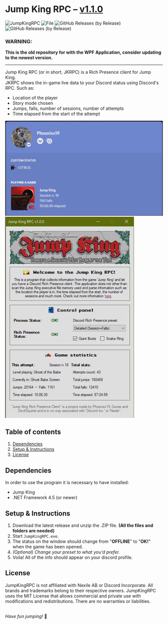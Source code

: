 # Jump King RPC – [v1.1.0](https://github.com/Phoenixx19/JumpKingRPC/releases/tag/v1.1.0)

![JumpKingRPC](https://img.shields.io/badge/Jump%20King-Discord%20RPC-red)
![File](https://img.shields.io/badge/file-.exe-blue)
![GitHub Releases (by Release)](https://img.shields.io/github/downloads/Phoenixx19/JumpKingRPC/v1.0.0/total)
![GitHub Releases (by Release)](https://img.shields.io/github/downloads/Phoenixx19/JumpKingRPC/v1.1.0/total)

### WARNING:
**This is the old repository for with the WPF Application, consider updating to the newest version.**

---

Jump King RPC (or in short, JKRPC) is a Rich Presence client for Jump King. <br>
JKRPC shows the in-game live data to your Discord status using Discord's RPC. Such as:
- Location of the player
- Story mode chosen
- Jumps, falls, number of sessions, number of attempts
- Time elapsed from the start of the attempt

![Status](https://github.com/Phoenixx19/JumpKingRPC/blob/master/Old%20RPC/Customizable/discord.gif)
![Program](https://github.com/Phoenixx19/JumpKingRPC/blob/master/Old%20RPC/Customizable/program.gif)

## Table of contents
1. [Dependencies](https://github.com/Phoenixx19/JumpKingRPC/blob/master/Old%20RPC/README.md#dependencies)
2. [Setup & Instructions](https://github.com/Phoenixx19/JumpKingRPC/blob/master/Old%20RPC/README.md#setup--instructions)
3. [License](https://github.com/Phoenixx19/JumpKingRPC/blob/master/Old%20RPC/README.md#license)

## Dependencies
In order to use the program it is necessary to have installed:
- Jump King
- .NET Framework 4.5 (or newer)

## Setup & Instructions
1. Download the latest release and unzip the .ZIP file. **(All the files and folders are needed)**
2. Start `JumpKingRPC.exe`.
3. The status on the window should change from "**OFFLINE**" to "**OK!**" when the game has been opened.
4. *(Optional) Change your preset to what you'd prefer.*
5. Voila! All of the info should appear on your discord profile.

## License

JumpKingRPC is not affiliated with Nexile AB or Discord Incorporate. All brands and trademarks belong to their respective owners. JumpKingRPC uses the MIT License that allows commercial and private use with modifications and redistributions. There are no warranties or liabilities.

<br>*Have fun jumping!* :crown:
